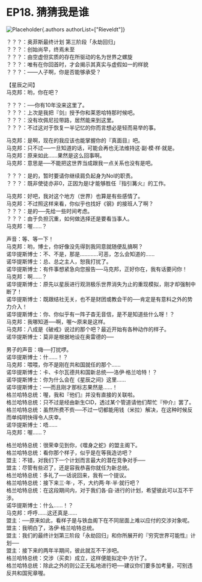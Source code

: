 # EP18. 猜猜我是谁  
![Placeholder](){.authors authorList=["Rieveldt"]}

  
？？？：奥菲斯最终计划 第三阶段「永劫回归」  
？？？：创始尚早，终焉未至  
？？？：由空虚但实质的存在所驱动的名为世界之螺旋  
？？？：唯有在你回首时，才会揭示其真实与虚假如一的样貌  
？？？：——人子啊，你是否能够承受？  
  
【星辰之间】  
马克邦：哟，你在吧？  
  
？？？：──你有10年没来这里了。  
？？？：上次是我把『剑』授予你和莱恩哈特那时候吧。  
？？？：没有坎佩尼拉带路，居然能来到这里。  
？？？：不过这对于恢复一半记忆的你而言想必是轻而易举的事。  
  
马克邦：是啊，现在的我应该也能掌握你的『真面目』吧。  
马克邦：只不过──一旦知道的话，可能会再也无法维持这·副·模·样·就是。  
马克邦：原来如此……果然是这么回事啊。  
马克邦：意思是──不能把这世界当成跟我一点关系也没有是吧。  
  
？？？：是的，暂时要请你继续肩负起身为NoⅠ的职责。  
？？？：既非使徒亦非0，正因为是Ⅰ才能够胜任『指引篝火』的工作。  
  
马克邦：好吧，我对这个地方（世界）也算是有些感情了。  
马克邦：不过照这样来看，你似乎也找好《钢》的接班人了啊？  
？？？：是的──先给一些时间考虑。  
？？？：由于负担沉重，如何做选择还是要看当事人。  
马克邦：喔……？  
  
声音：等、等一下！  
马克邦：哟，博士，你好像没先得到我同意就随便乱搞啊？  
诺华提斯博士：不、不是，那是…………可恶，怎么会知道的……  
诺华提斯博士：总、总之主人，恕我打扰了。  
诺华提斯博士：有件事想紧急向您报告──马克邦，正好你在，我有话要问你！  
马克邦：啊……？  
诺华提斯博士：原先以星辰进行观测极乐世界消失为止的重现模拟，刚才却强制中断了！  
诺华提斯博士：既跟结社无关，也不是财团或教会干的──肯定是有意料之外的势力介入！  
诺华提斯博士：你、你似乎有一阵子杳无音信，是不是知道些什么呀！？  
马克邦：我哪知道──啊，喔～原来是这样。  
马克邦：八成是《破戒》说过的那个吧？最近开始有各种动作的样子。  
诺华提斯博士：莫非是根据地设在奥雷德的──  
  
男子的声音：嗨──打扰啰。  
诺华提斯博士：什……！？  
马克邦：喂喂，你不是刚在共和国就任的那个……  
诺华提斯博士：卡、卡尔瓦德共和国新总统──洛伊·格兰哈特！？  
诺华提斯博士：你为什么会在《星辰之间》这里……  
诺华提斯博士：──而且刚才那标志果然是……！  
格兰哈特总统：喔，我和『他们』并没有直接的关联啦。  
格兰哈特总统：只不过是经由新生CID，透过某个管道请他们帮忙『仲介』罢了。  
格兰哈特总统：虽然所费不赀──不过一切都能用钱（米拉）解决，在这种时候反而单纯明快得令人庆幸。  
诺华提斯博士：唔……  
马克邦：喔……？  
  
格兰哈特总统：很荣幸见到你，《噬身之蛇》的盟主阁下。  
格兰哈特总统：看你那个样子，似乎是在等我造访吧？  
盟主：不错，对我们下一个计划而言最大的潜在竞争对手──  
盟主：尽管有些迟了，还是容我恭喜你就任为新总统。  
格兰哈特总统：多礼了──话说回来，我有一个提议。  
格兰哈特总统：接下来三·年·，不，大约两·年·半·就行吧？  
格兰哈特总统：在这段期间内，对于我们各·自·进行的计划，希望彼此可以互不干涉。  
诺华提斯博士：什么……！？  
马克邦：呼呼……这还真是……  
盟主：──原来如此，看样子是与铁血阁下在不同层面上难以应付的交涉对象呢。  
盟主：我明白了，洛伊·格兰哈特总统。  
盟主：我们的最终计划第三阶段「永劫回归」和你所展开的『穷究世界可能性』计划──  
盟主：接下来的两年半期间，彼此就互不干涉吧。  
格兰哈特总统：交涉（买卖）成立，这样便能拟定中·方针了。  
格兰哈特总统：除此之外的则公正无私地进行吧──建议你们要多加考量，可别违反共和国宪章喔。  
